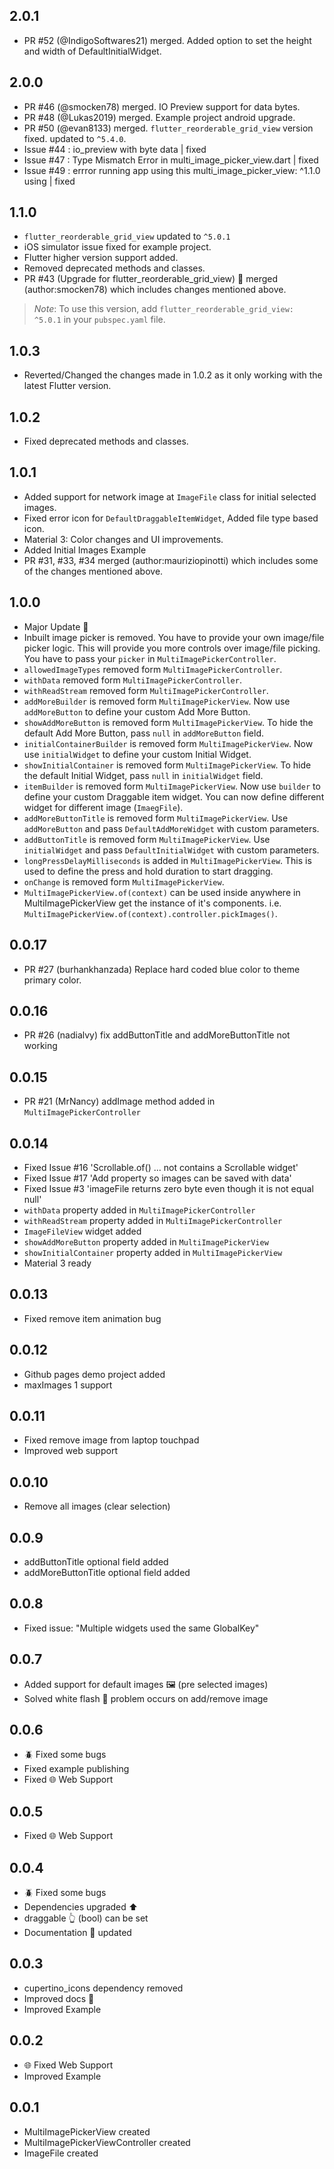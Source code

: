 ## 2.0.1
- PR #52 (@IndigoSoftwares21) merged. Added option to set the height and width of DefaultInitialWidget.

## 2.0.0
- PR #46 (@smocken78) merged. IO Preview support for data bytes.
- PR #48 (@Lukas2019) merged. Example project android upgrade.
- PR #50 (@evan8133) merged. `flutter_reorderable_grid_view` version fixed. updated to `^5.4.0`.
- Issue #44 : io_preview with byte data | fixed
- Issue #47 : Type Mismatch Error in multi_image_picker_view.dart | fixed
- Issue #49 : errror running app using this multi_image_picker_view: ^1.1.0 using | fixed

## 1.1.0
- `flutter_reorderable_grid_view` updated to `^5.0.1`
- iOS simulator issue fixed for example project.
- Flutter higher version support added.
- Removed deprecated methods and classes.
- PR #43 (Upgrade for flutter_reorderable_grid_view) 🚀 merged (author:smocken78) which includes changes mentioned above.
> *Note*: To use this version, add `flutter_reorderable_grid_view: ^5.0.1` in your `pubspec.yaml` file.

## 1.0.3
- Reverted/Changed the changes made in 1.0.2 as it only working with the latest Flutter version.

## 1.0.2
- Fixed deprecated methods and classes.

## 1.0.1
- Added support for network image at `ImageFile` class for initial selected images.
- Fixed error icon for `DefaultDraggableItemWidget`, Added file type based icon.
- Material 3: Color changes and UI improvements.
- Added Initial Images Example
- PR #31, #33, #34 merged (author:mauriziopinotti) which includes some of the changes mentioned above.

## 1.0.0
- Major Update 🚀
- Inbuilt image picker is removed. You have to provide your own image/file picker logic. This will provide you more controls over image/file picking. You have to pass your `picker` in `MultiImagePickerController`.
- `allowedImageTypes` removed form `MultiImagePickerController`.
- `withData` removed form `MultiImagePickerController`.
- `withReadStream` removed form `MultiImagePickerController`.
- `addMoreBuilder` is removed form `MultiImagePickerView`. Now use `addMoreButton` to define your custom Add More Button.
- `showAddMoreButton` is removed form `MultiImagePickerView`. To hide the default Add More Button, pass `null` in `addMoreButton` field.
- `initialContainerBuilder` is removed form `MultiImagePickerView`. Now use `initialWidget` to define your custom Initial Widget.
- `showInitialContainer` is removed form `MultiImagePickerView`. To hide the default Initial Widget, pass `null` in `initialWidget` field.
- `itemBuilder` is removed form `MultiImagePickerView`. Now use `builder` to define your custom Draggable item widget. You can now define different widget for different image (`ImaegFile`).
- `addMoreButtonTitle` is removed form `MultiImagePickerView`. Use `addMoreButton` and pass `DefaultAddMoreWidget` with custom parameters.
- `addButtonTitle` is removed form `MultiImagePickerView`. Use `initialWidget` and pass `DefaultInitialWidget` with custom parameters.
- `longPressDelayMilliseconds` is added in `MultiImagePickerView`. This is used to define the press and hold duration to start dragging.
- `onChange` is removed form `MultiImagePickerView`.
- `MultiImagePickerView.of(context)` can be used inside anywhere in MultiImagePickerView get the instance of it's components. i.e. `MultiImagePickerView.of(context).controller.pickImages()`.

## 0.0.17
- PR #27 (burhankhanzada) Replace hard coded blue color to theme primary color.

## 0.0.16
- PR #26 (nadialvy) fix addButtonTitle and addMoreButtonTitle not working

## 0.0.15
- PR #21 (MrNancy) addImage method added in `MultiImagePickerController`

## 0.0.14
- Fixed Issue #16 'Scrollable.of() ... not contains a Scrollable widget'
- Fixed Issue #17 'Add property so images can be saved with data'
- Fixed Issue #3 'imageFile returns zero byte even though it is not equal null'
- `withData` property added in `MultiImagePickerController`
- `withReadStream` property added in `MultiImagePickerController`
- `ImageFileView` widget added
- `showAddMoreButton` property added in `MultiImagePickerView`
- `showInitialContainer` property added in `MultiImagePickerView`
- Material 3 ready

## 0.0.13
- Fixed remove item animation bug

## 0.0.12
- Github pages demo project added
- maxImages 1 support

## 0.0.11
- Fixed remove image from laptop touchpad
- Improved web support

## 0.0.10
- Remove all images (clear selection)

## 0.0.9
- addButtonTitle optional field added
- addMoreButtonTitle optional field added

## 0.0.8
- Fixed issue: "Multiple widgets used the same GlobalKey"

## 0.0.7
- Added support for default images 🖼️ (pre selected images)
- Solved white flash 🔦 problem occurs on add/remove image

## 0.0.6
- 🪲 Fixed some bugs
- Fixed example publishing
- Fixed 🌐 Web Support

## 0.0.5
- Fixed 🌐 Web Support

## 0.0.4
- 🪲 Fixed some bugs
- Dependencies upgraded ⬆️
- draggable 👆 (bool) can be set
- Documentation 📃 updated

## 0.0.3
- cupertino_icons dependency removed
- Improved docs 📃
- Improved Example

## 0.0.2
- 🌐 Fixed Web Support
- Improved Example

## 0.0.1
- MultiImagePickerView created
- MultiImagePickerViewController created
- ImageFile created

